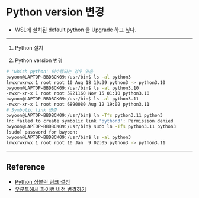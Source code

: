# Python version 변경
* WSL에 설치된 default python 을 Upgrade 하고 싶다.
---
1. Python 설치

2. Python version 변경

``` bash
# 'which python' 미수행되는 경우 있음
bwyoon@LAPTOP-BBDBCK09:/usr/bin$ ls -al python3
lrwxrwxrwx 1 root root 10 Aug 18 19:39 python3 -> python3.10
bwyoon@LAPTOP-BBDBCK09:/usr/bin$ ls -al python3.10
-rwxr-xr-x 1 root root 5921160 Nov 15 01:10 python3.10
bwyoon@LAPTOP-BBDBCK09:/usr/bin$ ls -al python3.11
-rwxr-xr-x 1 root root 6890080 Aug 12 19:02 python3.11
# Symbolic link 변경
bwyoon@LAPTOP-BBDBCK09:/usr/bin$ ln -Tfs python3.11 python3
ln: failed to create symbolic link 'python3': Permission denied
bwyoon@LAPTOP-BBDBCK09:/usr/bin$ sudo ln -Tfs python3.11 python3
[sudo] password for bwyoon:
bwyoon@LAPTOP-BBDBCK09:/usr/bin$ ls -al python3
lrwxrwxrwx 1 root root 10 Jan  9 02:05 python3 -> python3.11
```
---
## Reference
* [Python 심볼릭 링크 설정](https://eehoeskrap.tistory.com/316)
* [우분투에서 파이썬 버전 변경하기](https://seongkyun.github.io/others/2019/05/09/ubuntu_python/)
